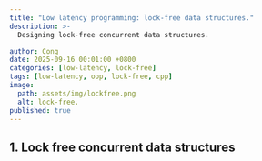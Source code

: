 ```yaml
---
title: "Low latency programming: lock-free data structures."
description: >-
  Designing lock-free concurrent data structures.

author: Cong
date: 2025-09-16 00:01:00 +0800
categories: [low-latency, lock-free]
tags: [low-latency, oop, lock-free, cpp]
image:
  path: assets/img/lockfree.png
  alt: lock-free.
published: true
---
```


## 1. Lock free concurrent data structures
